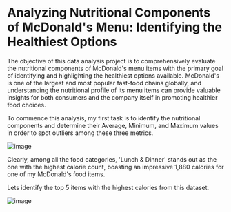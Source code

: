 # Analyzing Nutritional Components of McDonald's Menu: Identifying the Healthiest Options

The objective of this data analysis project is to comprehensively evaluate the nutritional components of McDonald's menu items with the primary goal of identifying and highlighting the healthiest options available. McDonald's is one of the largest and most popular fast-food chains globally, and understanding the nutritional profile of its menu items can provide valuable insights for both consumers and the company itself in promoting healthier food choices.

To commence this analysis, my first task is to identify the nutritional components and determine their Average, Minimum, and Maximum values in order to spot outliers among these three metrics.

![image](https://github.com/Ohver822/McDonaldsMenuAnalysis/assets/86633487/7503ab4d-a5de-450d-ae94-f136aad6e68b)

Clearly, among all the food categories, 'Lunch & Dinner' stands out as the one with the highest calorie count, boasting an impressive 1,880 calories for one of my McDonald's food items.

Lets identify the top 5 items with the highest calories from this dataset.

![image](https://github.com/Ohver822/McDonaldsMenuAnalysis/assets/86633487/16be353b-c571-4c53-8a07-7b9dd130b460)



